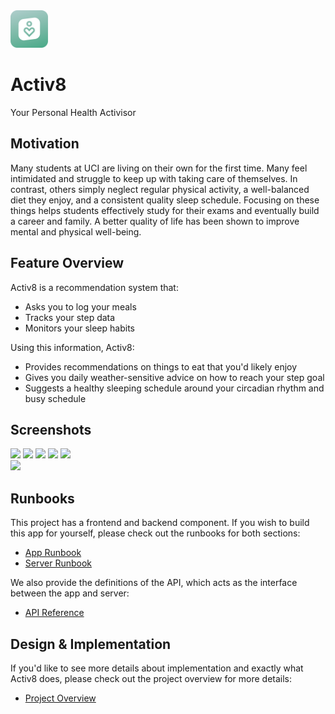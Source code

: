 <img src="app/assets/icon_rounded.png" width="60px" />

# Activ8

Your Personal Health Activisor

## Motivation

Many students at UCI are living on their own for the first time. Many feel intimidated and struggle to keep up with taking care of themselves. In contrast, others simply neglect regular physical activity, a well-balanced diet they enjoy, and a consistent quality sleep schedule. Focusing on these things helps students effectively study for their exams and eventually build a career and family. A better quality of life has been shown to improve mental and physical well-being.

## Feature Overview

Activ8 is a recommendation system that:

- Asks you to log your meals
- Tracks your step data
- Monitors your sleep habits

Using this information, Activ8:

- Provides recommendations on things to eat that you'd likely enjoy
- Gives you daily weather-sensitive advice on how to reach your step goal
- Suggests a healthy sleeping schedule around your circadian rhythm and busy schedule

## Screenshots

<img width="120" src="https://github.com/tristanphan/cs125/assets/10486660/c7bb99dc-4a97-4893-ba7c-127c99c5a18d" />

<img width="120" src="https://github.com/tristanphan/cs125/assets/10486660/4fd877ba-9dbb-470b-a420-cde13aac5bb1" />

<img width="120" src="https://github.com/tristanphan/cs125/assets/10486660/29dadee7-69e8-47a0-ac26-c3e89071df38" />

<img width="120" src="https://github.com/tristanphan/cs125/assets/10486660/df3917c8-15e8-48a5-a89a-da09a928ba9e" />

<img width="120" src="https://github.com/tristanphan/cs125/assets/10486660/6c7bd724-1a50-4a65-a188-1f993926cc81" />

<br/>

<img width="240" src="https://github.com/tristanphan/cs125/assets/10486660/d0633fa8-3ffb-48cd-a830-d860dad01a7c" />

## Runbooks

This project has a frontend and backend component. If you wish to build this app for yourself, please check out the runbooks for both sections:

- [App Runbook](app/README.md)
- [Server Runbook](server/README.md)

We also provide the definitions of the API, which acts as the interface between the app and server:

- [API Reference](API.md)

## Design & Implementation

If you'd like to see more details about implementation and exactly what Activ8 does, please check out the project overview for more details:

- [Project Overview](PROJECT.md)
